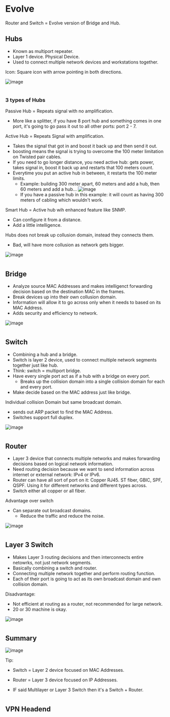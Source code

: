 # Evolve

Router and Switch = Evolve version of Bridge and Hub.

## Hubs

- Known as multiport repeater.
- Layer 1 device. Physical Device.
- Used to connect multiple network devices and workstations together.

Icon: Square icon with arrow pointing in both directions.

![image](https://github.com/jefftsui1/Cybersecurity-Home-Labs/assets/46698661/4c2b1562-27a8-4a53-9324-be7b3651bb52)

#

### 3 types of Hubs

Passive Hub = Repeats signal with no amplification.
- More like a splitter, if you have 8 port hub and something comes in one port, it's going to go pass it out to all other ports: port 2 - 7.

Active Hub = Repeats Signal with amplification.
- Takes the signal that got in and boost it back up and then send it out.
- boosting means the signal is trying to overcome the 100 meter limitation on Twisted pair cables.
- If you need to go longer distance, you need active hub: gets power, takes signal in, boost it back up and restarts that 100 meters count.
- Everytime you put an active hub in between, it restarts the 100 meter limits.
  - Example: building 300 meter apart, 60 meters and add a hub, then 60 meters and add a hub...
![image](https://github.com/jefftsui1/Cybersecurity-Home-Labs/assets/46698661/7103eb08-1bd7-4f9e-98d8-1f1fa3e05de6)
  - If you have a passive hub in this example: it will count as having 300 meters of cabling which wouldn't work.

Smart Hub = Active hub wih enhanced feature like SNMP.
- Can configure it from a distance.
- Add a little intelligence.

Hubs does not break up collusion domain, instead they connects them. 
- Bad, will have more collusion as network gets bigger.

![image](https://github.com/jefftsui1/Cybersecurity-Home-Labs/assets/46698661/45307fa2-790c-4057-b29b-3d605241d83c)


#

## Bridge

- Analyze source MAC Addresses and makes intelligenct forwarding decision based on the destination MAC in the frames.
- Break devices up into their own collusion domain.
- Information will allow it to go across only when it needs to based on its MAC Address.
- Adds security and efficiency to network.

![image](https://github.com/jefftsui1/Cybersecurity-Home-Labs/assets/46698661/5ececacc-d1ba-4854-a87d-75ec608f96c6)


#

## Switch

- Combining a hub and a bridge.
- Switch is layer 2 device, used to connect multiple network segments together just like hub.
- Think: switch = multiport bridge.
- Have every single port act as if a hub with a bridge on every port.
  - Breaks up the collision domain into a single collision domain for each and every port.
- Make decide based on the MAC address just like bridge.

Individual collision Domain but same broadcast domain.
- sends out ARP packet to find the MAC Address.
- Switches support full duplex.


![image](https://github.com/jefftsui1/Cybersecurity-Home-Labs/assets/46698661/3402bad9-4ea0-464e-a60d-f70d520afc14)

#

## Router

- Layer 3 device that connects multiple networks and makes forwarding decisions based on logical network information.
- Need routing decision because we want to send information across internet or external network: IPv4 or IPv6.
- Router can have all sort of port on it: Copper RJ45. ST fiber, GBIC, SPF, QSPF. Using it for different networks and different types across.
- Switch either all copper or all fiber.

Advantage over switch
- Can separate out broadcast domains.
  - Reduce the traffic and reduce the noise.

![image](https://github.com/jefftsui1/Cybersecurity-Home-Labs/assets/46698661/f4e8e484-130e-41a2-9558-c95674c8820b)

#

## Layer 3 Switch

- Makes Layer 3 routing decisions and then interconnects entire netowrks, not just network segments.
- Basically combining a switch and router.
- Connecting multiple network together and perform routing function.
- Each of their port is going to act as its own broadcast domain and own collision domain.

Disadvantage:
- Not efficient at routing as a router, not recommended for large network.
- 20 or 30 machine is okay.

![image](https://github.com/jefftsui1/Cybersecurity-Home-Labs/assets/46698661/adffbf2c-1cb5-4ffc-9534-d102695f5863)

#

## Summary

![image](https://github.com/jefftsui1/Cybersecurity-Home-Labs/assets/46698661/cbe0f1c4-48f8-4e45-8e43-8bab66c417cf)

Tip:

- Switch = Layer 2 device focused on MAC Addresses.
- Router = Layer 3 device focused on IP Addresses.

- IF said Multilayer or Layer 3 Switch then it's a Switch + Router.

#

## VPN Headend 

